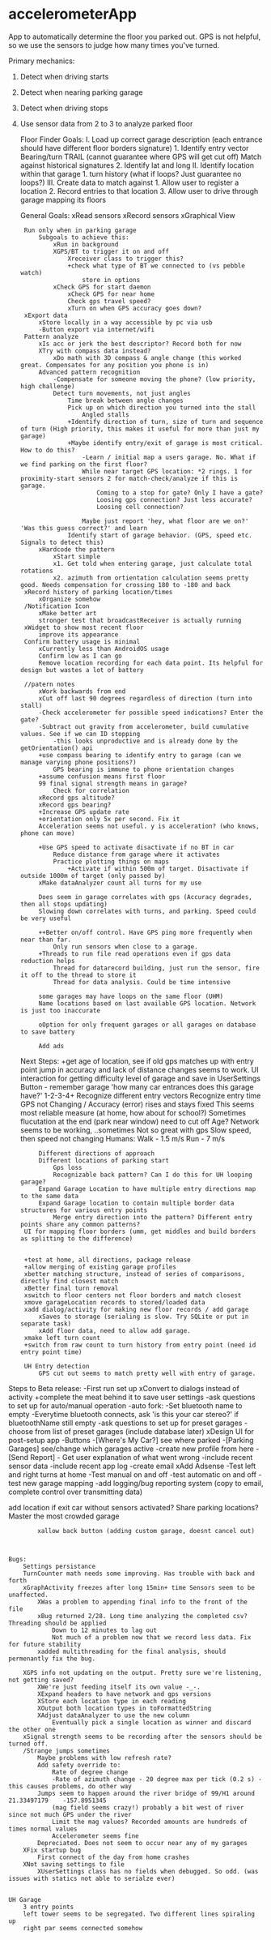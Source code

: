 accelerometerApp
================

App to automatically determine the floor you parked out. GPS is not helpful, so we use the sensors to judge how many times you've turned.

Primary mechanics:
1. Detect when driving starts
2. Detect when nearing parking garage
3. Detect when driving stops
4. Use sensor data from 2 to 3 to analyze parked floor 

	Floor Finder Goals:
		I. Load up correct garage description (each entrance should have different floor borders signature)
			1. Identify entry vector
				Bearing/turn TRAIL (cannot guarantee where GPS will get cut off)
				Match against historical signatures
			2. Identify lat and long
		II. Identify location within that garage
			1. turn history (what if loops? Just guarantee no loops?)
		III. Create data to match against
			1. Allow user to register a location
			2. Record entries to that location
			3. Allow user to drive through garage mapping its floors
		

    General Goals:
        xRead sensors
        xRecord sensors
        xGraphical View
        
        Run only when in parking garage
            Subgoals to achieve this:
                xRun in background
                XGPS/BT to trigger it on and off
                	Xreceiver class to trigger this?
                	+check what type of BT we connected to (vs pebble watch)
                		store in options
            	xCheck GPS for start daemon
            		xCheck GPS for near home
            		Check gps travel speed?
            		xTurn on when GPS accuracy goes down?
        xExport data
        	xStore locally in a way accessible by pc via usb
        	-Button export via internet/wifi
        Pattern analyze
            xIs acc or jerk the best descriptor? Record both for now
            XTry with compass data instead?
            	xDo math with 3D compass & angle change (this worked great. Compensates for any position you phone is in)
        	Advanced pattern recognition
        		-Compensate for someone moving the phone? (low priority, high challenge)
        		Detect turn movements, not just angles
        			Time break between angle changes
        			Pick up on which direction you turned into the stall
        				Angled stalls
    				+Identify direction of turn, size of turn and sequence of turn (High priority, this makes it useful for more than just my garage)
    				+Maybe identify entry/exit of garage is most critical. How to do this?
    					-Learn / initial map a users garage. No. What if we find parking on the first floor?
    					While near target GPS location: *2 rings. 1 for proximity-start sensors 2 for match-check/analyze if this is garage.
    						Coming to a stop for gate? Only I have a gate?
    						Loosing gps connection? Just less accurate?
    						Loosing cell connection?
    					
    					Maybe just report 'hey, what floor are we on?' 'Was this guess correct?' and learn
					Identify start of garage behavior. (GPS, speed etc. Signals to detect this)
	        xHardcode the pattern
	        	xStart simple
	        	x1. Get told when entering garage, just calculate total rotations 
	        	x2. azimuth from ortientation calculation seems pretty good. Needs compensation for crossing 180 to -180 and back
        xRecord history of parking location/times
        	xOrganize somehow
        /Notification Icon
        	xMake better art
        	stronger test that broadcastReceiver is actually running
        xWidget to show most recent floor
        	improve its appearance
        Confirm battery usage is minimal
        	xCurrently less than AndroidOS usage
        	Confirm low as I can go
        	Remove location recording for each data point. Its helpful for design but wastes a lot of battery
        	
    	//patern notes
    		xWork backwards from end
    		xCut off last 90 degrees regardless of direction (turn into stall)
    		-Check accelerometer for possible speed indications? Enter the gate?
    		-Subtract out gravity from accelerometer, build cumulative values. See if we can ID stopping
    			-this looks unproductive and is already done by the getOrientation() api
    		+use compass bearing to identify entry to garage (can we manage varying phone positions?)
    			GPS bearing is immune to phone orientation changes
    		+assume confusion means first floor
    		99 final signal strength means in garage?
    			Check for correlation
    		xRecord gps altitude? 
    		xRecord gps bearing?
    		+Increase GPS update rate
    		+orientation only 5x per second. Fix it
    		Acceleration seems not useful. y is acceleration? (who knows, phone can move)
        	
        	+Use GPS speed to activate disactivate if no BT in car 
        		Reduce distance from garage where it activates
        		Practice plotting things on maps
        			+Activate if within 500m of target. Disactivate if outside 1000m of target (only passed by)
        	xMake dataAnalyzer count all turns for my use
        	
        	Does seem in garage correlates with gps (Accuracy degrades, then all stops updating)
        	Slowing down correlates with turns, and parking. Speed could be very useful
        	
        	++Better on/off control. Have GPS ping more frequently when near than far. 
        		Only run sensors when close to a garage. 
    		+Threads to run file read operations even if gps data reduction helps
    			Thread for datarecord building, just run the sensor, fire it off to the thread to store it
    			Thread for data analysis. Could be time intensive
    		
    		some garages may have loops on the same floor (UHM)
    		Name locations based on last available GPS location. Network is just too inaccurate	
    			
			oOption for only frequent garages or all garages on database to save battery
			
			Add ads
			
	Next Steps:
		+get age of location, see if old gps matches up with entry point
			jump in accuracy and lack of distance changes seems to work.
		UI interaction for getting difficulty level of garage and save in UserSettings
			Button - remember garage
			'how many car entrances does this garage have?' 1-2-3-4+
		Recognize different entry vectors
			Recognize entry time
				GPS not Changing / Accuracy (error) rises and stays fixed
					This seems most reliable measure (at home, how about for school?)
					Sometimes flucutation at the end (park near window) need to cut off
				Age?
					Network seems to be working,
						..sometimes
					Not so great with gps
				Slow speed, then speed not changing
					Humans:
						Walk - 1.5 m/s
						Run - 7 m/s
				
			Different directions of approach
			Different locations of parking start
				Gps loss
				Recognizable back pattern? Can I do this for UH looping garage?
			Expand Garage Location to have multiple entry directions map to the same data
			Expand Garage location to contain multiple border data structures for various entry points
				Merge entry direction into the pattern? Different entry points share any common patterns?
		UI for mapping floor borders (umm, get middles and build borders as splitting to the difference)
		
		
		+test at home, all directions, package release
		+allow merging of existing garage profiles
		xbetter matching structure, instead of series of comparisons, directly find closest match
		xBetter final turn removal
		xswitch to floor centers not floor borders and match closest
		xmove garageLocation records to stored/loaded data
		xadd dialog/activity for making new floor records / add garage
			xSaves to storage (serialing is slow. Try SQLite or put in separate task)
			xAdd floor data, need to allow add garage.
		xmake left turn count
		+switch from raw count to turn history from entry point (need id entry point time)
		
		UH Entry detection 
			GPS cut out seems to match pretty well with entry of garage. 
		
Steps to Beta release: 
	-First run set up
		xConvert to dialogs instead of activity
		+complete the meat behind it to save user settings
		-ask questions to set up for auto/manual operation
			-auto fork:
				-Set bluetooth name to empty
				-Everytime bluetooth connects, ask 'is this your car stereo?' if bluetoothName still empty
		-ask questions to set up for preset garages
			-choose from list of preset garages (include database later)
	xDesign UI for post-setup app
		-Buttons
			-[Where's My Car?] see where parked
			-[Parking Garages] see/change which garages active
				-create new profile from here
			-[Send Report] - Get user explanation of what went wrong
				-include recent sensor data
				-include recent app log
				-create email
	xAdd Adsense
	-Test left and right turns at home
	-Test manual on and off
	-test automatic on and off
	-test new garage mapping
	-add logging/bug reporting system (copy to email, complete control over transmitting data)
		
		
add location if exit car without sensors activated?
Share parking locations?
Master the most crowded garage
			
			xallow back button (adding custom garage, doesnt cancel out)
			 
			
  
	Bugs:
		Settings persistance
		TurnCounter math needs some improving. Has trouble with back and forth
		xGraphActivity freezes after long 15min+ time Sensors seem to be unaffected.
			XWas a problem to appending final info to the front of the file
			xBug returned 2/28. Long time analyzing the completed csv? Threading should be applied
				Down to 12 minutes to lag out
				Not much of a problem now that we record less data. Fix for future stability
			xadded multithreading for the final analysis, should permenantly fix the bug. 
			
		XGPS info not updating on the output. Pretty sure we're listening, not getting saved?
			XWe're just feeding itself its own value -_-. 
			XExpand headers to have network and gps versions
			XStore each location type in each reading
			XOutput both location types in toFormattedString
			XAdjust dataAnalyzer to use the new column
				Eventually pick a single location as winner and discard the other one
        xSignal strength seems to be recording after the sensors should be turned off.
    	/Strange jumps sometimes
    		Maybe problems with low refresh rate?
    		Add safety override to:
    			Rate of degree change
    			-Rate of azimuth change - 20 degree max per tick (0.2 s) -this causes problems, do other way
			Jumps seem to happen around the river bridge of 99/H1 around 21.33497179	-157.8951345
				(mag field seems crazy!) probably a bit west of river since not much GPS under the river
				Limit the mag values? Recorded amounts are hundreds of times normal values
				Accelerometer seems fine
			Depreciated. Does not seem to occur near any of my garages
		XFix startup bug
			First connect of the day from home crashes
		XNot saving settings to file
			XUserSettings class has no fields when debugged. So odd. (was issues with statics not able to serialze ever)
			
			
	UH Garage
		3 entry points
		left tower seems to be segregated. Two different lines spiraling up
		right par seems connected somehow
			
			
        
        
